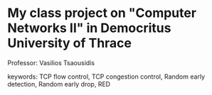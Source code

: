 # My class project on "Computer Networks II" in Democritus University of Thrace
Professor: Vasilios Tsaousidis

keywords: TCP flow control, TCP congestion control, Random early detection, Random early drop, RED
